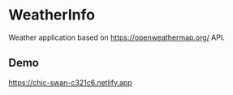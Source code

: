 # WeatherInfo

Weather application based on https://openweathermap.org/ API.



## Demo

https://chic-swan-c321c6.netlify.app